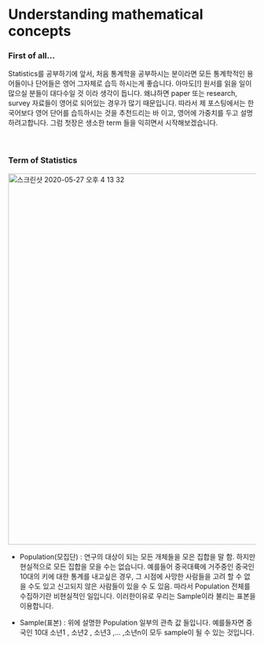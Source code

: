 # Understanding mathematical concepts </br>

### First of all...

Statistics를 공부하기에 앞서, 처음 통계학을 공부하시는 분이라면 모든 통계학적인 용어들이나 단어들은 영어 그자체로 습득 하시는게 좋습니다. 아마도[!] 원서를 읽을 일이 많으실 분들이 대다수일 것 이라 생각이 듭니다. 왜냐하면 paper 또는 research, survey 자료들이 영어로 되어있는 경우가 많기 때문입니다. 따라서 제 포스팅에서는 한국어보다 영어 단어를 습득하시는 것을 추천드리는 바 이고, 영어에 가중치를 두고 설명하려고합니다.
그럼 첫장은 생소한 term 들을 익히면서 시작해보겠습니다.</br></br></br>


### Term of Statistics

<img width="756" alt="스크린샷 2020-05-27 오후 4 13 32" src="https://user-images.githubusercontent.com/59948809/82990291-efcba400-a036-11ea-9e54-b450786580ad.png">

* Population(모집단) : 연구의 대상이 되는 모든 개체들을 모은 집합을 말 함. 하지만 현실적으로 모든 집합을 모을 수는 없습니다. 예를들어 중국대륙에 거주중인 중국인 10대의 키에 대한 통계를 내고싶은 경우, 그 시점에 사망한 사람들을 고려 할 수 없을 수도 있고 신고되지 않은 사람들이 있을 수 도 있음. 따라서 Population 전체를 수집하기란 비현실적인 일입니다. 이러한이유로 우리는 Sample이라 불리는 표본을 이용합니다.  

* Sample(표본) : 위에 설명한 Population 일부의 관측 값 들입니다. 예를들자면 중국인 10대 소년1 , 소년2 , 소년3 ,... ,소년n이 모두 sample이 될 수 있는 것입니다.

